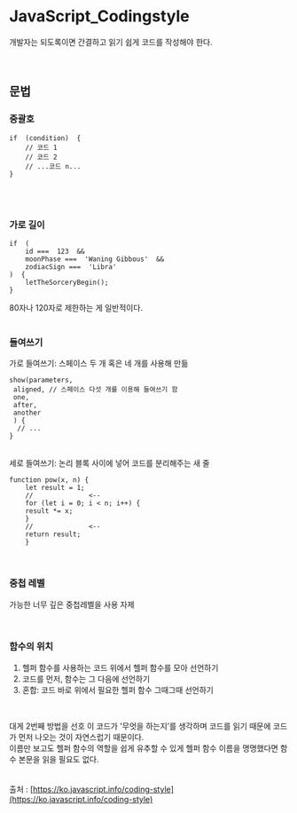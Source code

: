 # JavaScript_Codingstyle

개발자는 되도록이면 간결하고 읽기 쉽게 코드를 작성해야 한다.
<br><br><br>
## 문법
### 중괄호
    if  (condition)  {  
	    // 코드 1  
	    // 코드 2  
	    // ...코드 n...  
    }
<br><br>
### 가로 길이
    if  ( 
	    id ===  123  && 
	    moonPhase ===  'Waning Gibbous'  && 
	    zodiacSign ===  'Libra'  
    )  {  
	    letTheSorceryBegin();  
    }

80자나 120자로 제한하는 게 일반적이다.
<br><br>
### 들여쓰기

가로 들여쓰기: 스페이스 두 개 혹은 네 개를 사용해 만듦 

    show(parameters, 
	 aligned, // 스페이스 다섯 개를 이용해 들여쓰기 함
	 one, 
	 after, 
	 another
	 ) {  
	  // ...  
    }
  
<br>
세로 들여쓰기: 논리 블록 사이에 넣어 코드를 분리해주는 새 줄

    function pow(x, n) {  
        let result = 1;  
        // 				<--  
        for (let i = 0; i < n; i++) { 
        result *= x;  
        }  
        // 				<--  
        return result;  
        }
    

<br>

### 중첩 레벨 
가능한 너무 깊은 중첩레벨을 사용 자제  

<br>

### 함수의 위치 
1. 헬퍼 함수를 사용하는 코드 위에서 헬퍼 함수를 모아 선언하기 
2. 코드를 먼저, 함수는 그 다음에 선언하기 
3. 혼합: 코드 바로 위에서 필요한 헬퍼 함수 그때그때 선언하기

<br>

대게 2번째 방법을 선호 이 코드가 '무엇을 하는지’를 생각하며 코드를 읽기 때문에 코드가 먼저 나오는 것이 자연스럽기 때문이다. <br>
이름만 보고도 헬퍼 함수의 역할을 쉽게 유추할 수 있게 헬퍼 함수 이름을 명명했다면 함수 본문을 읽을 필요도 없다.  
 <br>
 <br>
출처 :  [https://ko.javascript.info/coding-style](https://ko.javascript.info/coding-style)
